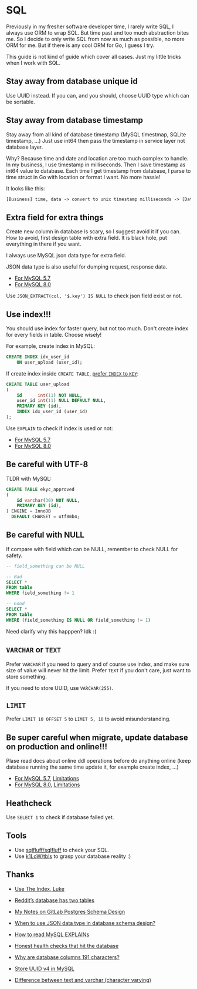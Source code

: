 # SQL

Previously in my fresher software developer time, I rarely write SQL, I always
use ORM to wrap SQL. But time past and too much abstraction bites me. So I
decide to only write SQL from now as much as possible, no more ORM for me. But
if there is any cool ORM for Go, I guess I try.

This guide is not kind of guide which cover all cases. Just my little tricks
when I work with SQL.

## Stay away from database unique id

Use UUID instead. If you can, and you should, choose UUID type which can be
sortable.

## Stay away from database timestamp

Stay away from all kind of database timestamp (MySQL timestmap, SQLite
timestamp, ...) Just use int64 then pass the timestamp in service layer not
database layer.

Why? Because time and date and location are too much complex to handle. In my
business, I use timestamp in milliseconds. Then I save timestamp as int64 value
to database. Each time I get timestamp from database, I parse to time struct in
Go with location or format I want. No more hassle!

It looks like this:

```txt
[Business] time, data -> convert to unix timestamp milliseconds -> [Database] int64
```

## Extra field for extra things

Create new column in database is scary, so I suggest avoid it if you can. How to
avoid, first design table with extra field. It is black hole, put everything in
there if you want.

I always use MySQL json data type for extra field.

JSON data type is also useful for dumping request, response data.

- [For MySQL 5.7](https://dev.mysql.com/doc/refman/5.7/en/json.html)
- [For MySQL 8.0](https://dev.mysql.com/doc/refman/8.0/en/json.html)

Use `JSON_EXTRACT(col, '$.key') IS NULL` to check json field exist or not.

## Use index!!!

You should use index for faster query, but not too much. Don't create index for
every fields in table. Choose wisely!

For example, create index in MySQL:

```sql
CREATE INDEX idx_user_id
    ON user_upload (user_id);
```

If create index inside `CREATE TABLE`,
[prefer `INDEX` to `KEY`](https://stackoverflow.com/a/1401615):

```sql
CREATE TABLE user_upload
(
    id      int(11) NOT NULL,
    user_id int(11) NULL DEFAULT NULL,
    PRIMARY KEY (id),
    INDEX idx_user_id (user_id)
);
```

Use `EXPLAIN` to check if index is used or not:

- [For MySQL 5.7](https://dev.mysql.com/doc/refman/5.7/en/explain-output.html)
- [For MySQL 8.0](https://dev.mysql.com/doc/refman/8.0/en/explain-output.html)

## Be careful with UTF-8

TLDR with MySQL:

```sql
CREATE TABLE ekyc_approved
(
    id varchar(30) NOT NULL,
    PRIMARY KEY (id),
) ENGINE = InnoDB
  DEFAULT CHARSET = utf8mb4;
```

## Be careful with NULL

If compare with field which can be NULL, remember to check NULL for safety.

```sql
-- field_something can be NULL

-- Bad
SELECT *
FROM table
WHERE field_something != 1

-- Good
SELECT *
FROM table
WHERE (field_something IS NULL OR field_something != 1)
```

Need clarify why this happpen? Idk :(

## `VARCHAR` or `TEXT`

Prefer `VARCHAR` if you need to query and of course use index, and make sure
size of value will never hit the limit. Prefer `TEXT` if you don't care, just
want to store something.

If you need to store UUID, use `VARCHAR(255)`.

## `LIMIT`

Prefer `LIMIT 10 OFFSET 5` to `LIMIT 5, 10` to avoid misunderstanding.

## Be super careful when migrate, update database on production and online!!!

Plase read docs about online ddl operations before do anything online (keep
database running the same time update it, for example create index, ...)

- [For MySQL 5.7](https://dev.mysql.com/doc/refman/5.7/en/innodb-online-ddl-operations.html),
  [Limitations](https://dev.mysql.com/doc/refman/5.7/en/innodb-online-ddl-limitations.html)
- [For MySQL 8.0](https://dev.mysql.com/doc/refman/8.0/en/innodb-online-ddl-operations.html),
  [Limitations](https://dev.mysql.com/doc/refman/8.0/en/innodb-online-ddl-limitations.html)

## Heathcheck

Use `SELECT 1` to check if database failed yet.

## Tools

- Use [sqlfluff/sqlfluff](https://github.com/sqlfluff/sqlfluff) to check your
  SQL.
- Use [k1LoW/tbls](https://github.com/k1LoW/tbls) to grasp your database reality
  :)

## Thanks

- [Use The Index, Luke](https://use-the-index-luke.com/)

- [Reddit’s database has two tables](https://kevin.burke.dev/kevin/reddits-database-has-two-tables/)
- [My Notes on GitLab Postgres Schema Design](https://shekhargulati.com/2022/07/08/my-notes-on-gitlabs-postgres-schema-design/)
- [When to use JSON data type in database schema design?](https://shekhargulati.com/2022/01/08/when-to-use-json-data-type-in-database-schema-design/)
- [How to read MySQL EXPLAINs](https://planetscale.com/blog/how-read-mysql-explains)

- [Honest health checks that hit the database](https://brandur.org/fragments/database-health-check)
- [Why are database columns 191 characters?](https://www.grouparoo.com/blog/varchar-191)
- [Store UUID v4 in MySQL](https://stackoverflow.com/a/43056611)
- [Difference between text and varchar (character varying)](https://stackoverflow.com/a/4849030)
